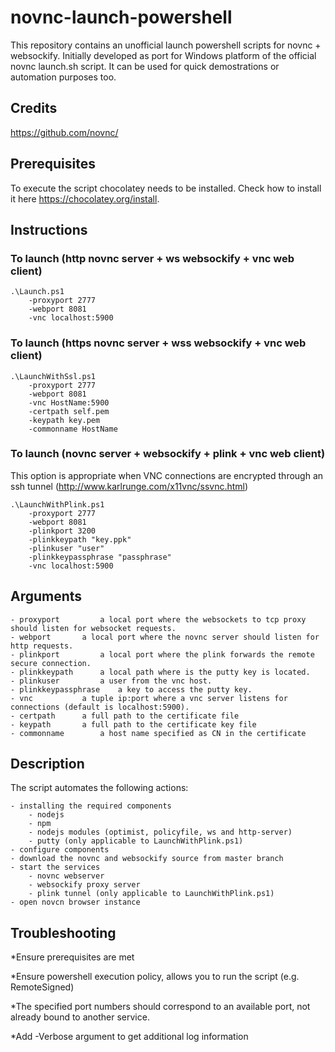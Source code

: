 # novnc-launch-powershell
This repository contains an unofficial launch powershell scripts for novnc + websockify.
Initially developed as port for Windows platform of the official novnc launch.sh script.
It can be used for quick demostrations or automation purposes too.

## Credits
https://github.com/novnc/

## Prerequisites
To execute the script chocolatey needs to be installed. Check how to install it here https://chocolatey.org/install.

## Instructions
### To launch (http novnc server + ws websockify + vnc web client)

	.\Launch.ps1
		-proxyport 2777
		-webport 8081
		-vnc localhost:5900
### To launch (https novnc server + wss websockify + vnc web client)

	.\LaunchWithSsl.ps1 
		-proxyport 2777
		-webport 8081
		-vnc HostName:5900
		-certpath self.pem
		-keypath key.pem
		-commonname HostName
		
### To launch (novnc server + websockify + plink + vnc web client)
This option is appropriate when VNC connections are encrypted through an ssh tunnel (http://www.karlrunge.com/x11vnc/ssvnc.html)

	.\LaunchWithPlink.ps1
		-proxyport 2777
		-webport 8081
		-plinkport 3200
		-plinkkeypath "key.ppk"
		-plinkuser "user"
		-plinkkeypassphrase "passphrase"
		-vnc localhost:5900                
	
## Arguments

	- proxyport 		a local port where the websockets to tcp proxy should listen for websocket requests.
	- webport 		a local port where the novnc server should listen for http requests.
	- plinkport 		a local port where the plink forwards the remote secure connection.
	- plinkkeypath	 	a local path where is the putty key is located.
	- plinkuser 		a user from the vnc host.
	- plinkkeypassphrase 	a key to access the putty key.
	- vnc 			a tuple ip:port where a vnc server listens for connections (default is localhost:5900).
	- certpath		a full path to the certificate file
	- keypath		a full path to the certificate key file
	- commonname		a host name specified as CN in the certificate

## Description
The script automates the following actions: 

	- installing the required components
		- nodejs
		- npm
		- nodejs modules (optimist, policyfile, ws and http-server)
		- putty (only applicable to LaunchWithPlink.ps1)
	- configure components
	- download the novnc and websockify source from master branch
	- start the services
		- novnc webserver
		- websockify proxy server
		- plink tunnel (only applicable to LaunchWithPlink.ps1)
	- open novcn browser instance
	
## Troubleshooting
*Ensure prerequisites are met

*Ensure powershell execution policy, allows you to run the script (e.g. RemoteSigned)

*The specified port numbers should correspond to an available port, not already bound to another service.

*Add -Verbose argument to get additional log information

